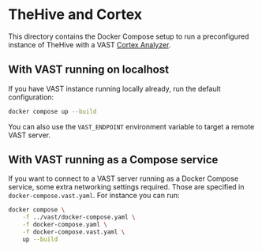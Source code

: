 # TheHive and Cortex

This directory contains the Docker Compose setup to run a preconfigured instance
of TheHive with a VAST [Cortex Analyzer](https://docs.thehive-project.org/cortex/).

## With VAST running on localhost

If you have VAST instance running locally already, run the default configuration:

```bash
docker compose up --build
```

You can also use the `VAST_ENDPOINT` environment variable to target a remote
VAST server.

## With VAST running as a Compose service

If you want to connect to a VAST server running as a Docker Compose service,
some extra networking settings required. Those are specified in
`docker-compose.vast.yaml`. For instance you can run:

```bash
docker compose \
    -f ../vast/docker-compose.yaml \
    -f docker-compose.yaml \
    -f docker-compose.vast.yaml \
    up --build
```
